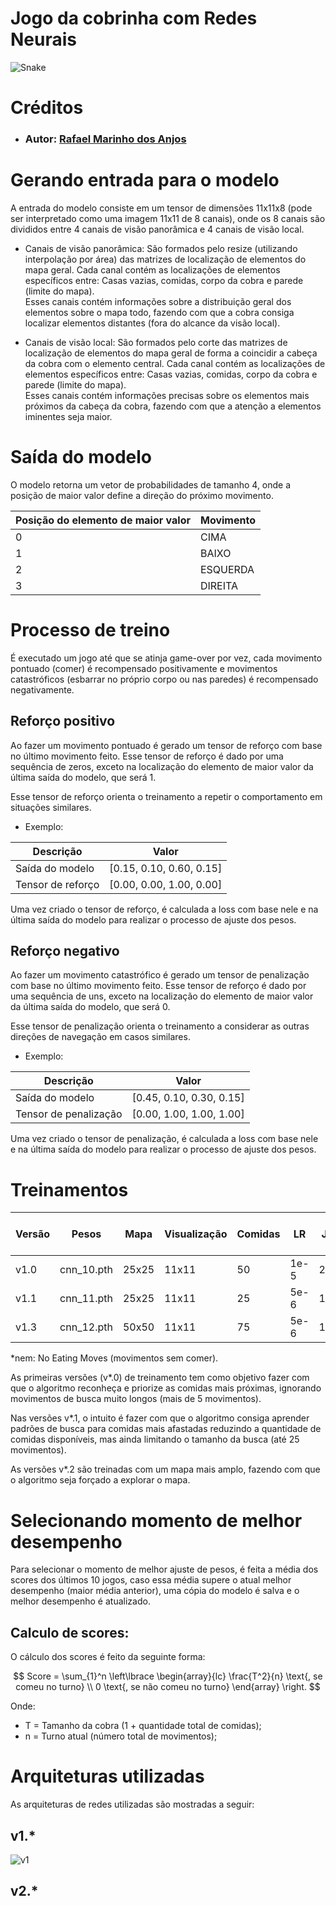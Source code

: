 # Jogo da cobrinha com Redes Neurais

![Snake](./learning_models/trained_weights/snake.gif)

# Créditos

- ### Autor: [Rafael Marinho dos Anjos](https://github.com/Rafael-Marinho-dos-Anjos)

# Gerando entrada para o modelo

A entrada do modelo consiste em um tensor de dimensões 11x11x8 (pode ser interpretado como uma imagem 11x11 de 8 canais), onde os 8 canais são divididos entre 4 canais de visão panorâmica e 4 canais de visão local.

- Canais de visão panorâmica: São formados pelo resize (utilizando interpolação por área) das matrizes de localização de elementos do mapa geral. Cada canal contém as localizações de elementos específicos entre: Casas vazias, comidas, corpo da cobra e parede (limite do mapa). <br>
Esses canais contém informações sobre a distribuição geral dos elementos sobre o mapa todo, fazendo com que a cobra consiga localizar elementos distantes (fora do alcance da visão local).

- Canais de visão local: São formados pelo corte das matrizes de localização de elementos do mapa geral de forma a coincidir a cabeça da cobra com o elemento central. Cada canal contém as localizações de elementos específicos entre: Casas vazias, comidas, corpo da cobra e parede (limite do mapa). <br>
Esses canais contém informações precisas sobre os elementos mais próximos da cabeça da cobra, fazendo com que a atenção a elementos iminentes seja maior.

# Saída do modelo

O modelo retorna um vetor de probabilidades de tamanho 4, onde a posição de maior valor define a direção do próximo movimento.

| Posição do elemento de maior valor | Movimento |
|------------------------------------|-----------|
| 0 | CIMA |
| 1 | BAIXO |
| 2 | ESQUERDA |
| 3 | DIREITA |

# Processo de treino

É executado um jogo até que se atinja game-over por vez, cada movimento pontuado (comer) é recompensado positivamente e movimentos catastróficos (esbarrar no próprio corpo ou nas paredes) é recompensado negativamente.

## Reforço positivo

Ao fazer um movimento pontuado é gerado um tensor de reforço com base no último movimento feito. Esse tensor de reforço é dado por uma sequência de zeros, exceto na localização do elemento de maior valor da última saída do modelo, que será 1.

Esse tensor de reforço orienta o treinamento a repetir o comportamento em situações similares.

- Exemplo:

| Descrição | Valor |
|-----------|-------|
| Saída do modelo | [0.15, 0.10, 0.60, 0.15] |
| Tensor de reforço | [0.00, 0.00, 1.00, 0.00] |

Uma vez criado o tensor de reforço, é calculada a loss com base nele e na última saída do modelo para realizar o processo de ajuste dos pesos.

## Reforço negativo

Ao fazer um movimento catastrófico é gerado um tensor de penalização com base no último movimento feito. Esse tensor de reforço é dado por uma sequência de uns, exceto na localização do elemento de maior valor da última saída do modelo, que será 0.

Esse tensor de penalização orienta o treinamento a considerar as outras direções de navegação em casos similares.

- Exemplo:

| Descrição | Valor |
|-----------|-------|
| Saída do modelo | [0.45, 0.10, 0.30, 0.15] |
| Tensor de penalização | [0.00, 1.00, 1.00, 1.00] |

Uma vez criado o tensor de penalização, é calculada a loss com base nele e na última saída do modelo para realizar o processo de ajuste dos pesos.

# Treinamentos

| Versão | Pesos | Mapa | Visualização | Comidas | LR | Jogos | Zerar gradiente após | Auto Game-Over |
|--------|-------|------|--------------|---------|----|-------|----------------------|----------------|
| v1.0 | cnn_10.pth | 25x25 | 11x11 | 50 | 1e-5 | 20.000 | 5 nem* | 100 nem* |
| v1.1 | cnn_11.pth | 25x25 | 11x11 | 25 | 5e-6 | 10.000 | 25 nem* | 100 nem* |
| v1.3 | cnn_12.pth | 50x50 | 11x11 | 75 | 5e-6 | 10.000 | 25 nem* | 100 nem* |

*nem: No Eating Moves (movimentos sem comer).

As primeiras versões (v*.0) de treinamento tem como objetivo fazer com que o algoritmo reconheça e priorize as comidas mais próximas, ignorando movimentos de busca muito longos (mais de 5 movimentos).

Nas versões v*.1, o intuito é fazer com que o algoritmo consiga aprender padrões de busca para comidas mais afastadas reduzindo a quantidade de comidas disponíveis, mas ainda limitando o tamanho da busca (até 25 movimentos).

As versões v*.2 são treinadas com um mapa mais amplo, fazendo com que o algoritmo seja forçado a explorar o mapa.

# Selecionando momento de melhor desempenho

Para selecionar o momento de melhor ajuste de pesos, é feita a média dos scores dos últimos 10 jogos, caso essa média supere o atual melhor desempenho (maior média anterior), uma cópia do modelo é salva e o melhor desempenho é atualizado.

## Calculo de scores:

O cálculo dos scores é feito da seguinte forma:

$$ Score = \sum_{1}^n \left\lbrace \begin{array}{lc} 
    \frac{T^2}{n} \text{, se comeu no turno} \\
    0 \text{, se não comeu no turno}
\end{array} \right. $$

Onde:

- T = Tamanho da cobra (1 + quantidade total de comidas);
- n = Turno atual (número total de movimentos);

# Arquiteturas utilizadas

As arquiteturas de redes utilizadas são mostradas a seguir:

## v1.*

![v1](./learning_models/trained_weights/archtectures/v1.png)

## v2.*
